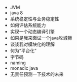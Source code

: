 + JVM
+ java 8
+ 系统稳定性与业务稳定性
+ 如何评估系统能力
+ 实现一个动态编译引擎
+ 如果是我来面试一个java攻城狮
+ 谈谈我对模块化的理解
+ 何为“平台化”
+ 字节码
+ naming
+ monadic java
+ 无责任预测一下技术的未来
